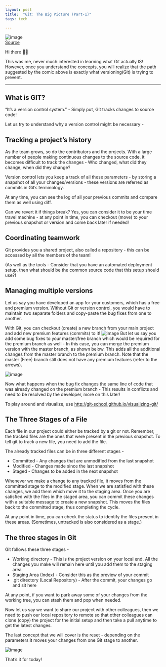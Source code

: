 ```yaml
---
layout: post
title:  "Git: The Big Picture (Part-1)"
tags: tech

---
```


![image](https://user-images.githubusercontent.com/10815402/139592396-79c922e3-70c2-4054-aeb1-df3fcc07aec0.png)\
[Source](https://imgs.xkcd.com/comics/git.png)

Hi there 👋🏽

This was me, never much interested in learning what Git actually IS! However, once you understand the concepts, you will realize that the path suggested by the comic above is exactly what versioning(Git) is trying to prevent.

---

## What is GIT?
“It’s a version control system.” - Simply put, Git tracks changes to source code!

Let us try to understand why a version control might be necessary -

## Tracking a project’s history
As the team grows, so do the contributors and the projects. With a large number of people making continuous changes to the source code, it becomes difficult to track the changes - Who changed, what did they change, when did they change?

Version control lets you keep a track of all these parameters - by storing a snapshot of all your changes/versions - these versions are referred as commits in Git’s terminology.

At any time, you can see the log of all your previous commits and compare them as well using diff.

Can we revert it if things break? Yes, you can consider it to be your time travel machine - at any point in time, you can checkout (move) to your previous snapshot or version and come back later if needed!

## Coordinating teamwork
Git provides you a shared project, also called a repository - this can be accessed by all the members of the team!

(As well as the tools - Consider that you have an automated deployment setup, then what should be the common source code that this setup should use?)

## Managing multiple versions
Let us say you have developed an app for your customers, which has a free and premium version. Without Git or version control, you would have to maintain two separate folders and copy-paste the bug fixes from one to another.

With Git, you can checkout (create) a new branch from your main project and add new premium features (commits) to it!
![image](https://user-images.githubusercontent.com/10815402/139592422-cfb02769-501a-4d56-a568-c158fbc2989f.png)
But let us say you add some bug fixes to your master/free branch which would be required for the premium branch as well - In this case, you can merge the premium version with the master branch, as shown below. This adds all the additional changes from the master branch to the premium branch. Note that the master (Free) branch still does not have any premium features (refer to the arrows).

![image](https://user-images.githubusercontent.com/10815402/139592432-1b289410-f71c-4e17-8435-acd54c669d0d.png)

Now what happens when the bug fix changes the same line of code that was already changed on the premium branch - This results in conflicts and need to be resolved by the developer, more on this later!

To play around and visualize, use http://git-school.github.io/visualizing-git/

## The Three Stages of a File
Each file in our project could either be tracked by a git or not. Remember, the tracked files are the ones that were present in the previous snapshot. To tell git to track a new file, you need to add the file.

The already tracked files can be in three different stages -

* Committed - Any changes that are unmodified from the last snapshot
* Modified - Changes made since the last snapshot
* Staged - Changes to be added in the next snapshot

Whenever we make a change to any tracked file, it moves from the committed stage to the modified stage. When we are satisfied with these changes, we add them which move it to the staging area. Once you are satisfied with the files in the staged area, you can commit these changes with a suitable message to create a new snapshot. This moves the files back to the committed stage, thus completing the cycle.

At any point in time, you can check the status to identify the files present in these areas. (Sometimes, untracked is also considered as a stage.)

## The three stages in Git
Git follows these three stages -

* Working directory - This is the project version on your local end. All the changes you make will remain here until you add them to the staging area
* Staging Area (Index) - Consider this as the preview of your commit
* .git directory (Local Repository) - After the commit, your changes go and sit here

At any point, if you want to park away some of your changes from the working tree, you can stash them and pop when needed.

Now let us say we want to share our project with other colleagues, then we need to push our local repository to remote so that other colleagues can clone (copy) the project for the initial setup and then take a pull anytime to get the latest changes.

The last concept that we will cover is the reset - depending on the parameters it moves your changes from one Git stage to another.

![image](https://user-images.githubusercontent.com/10815402/139592437-998b0bf4-474c-4081-904a-7d366256ab69.png)

That’s it for today!

